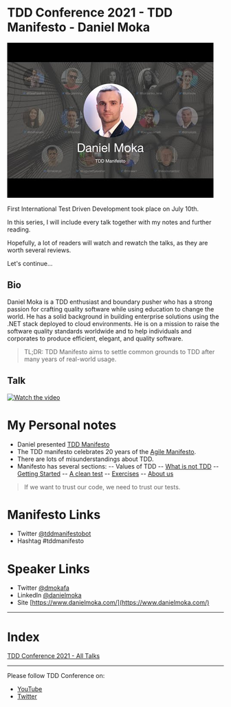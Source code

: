 # TDD Conference 2021 - TDD Manifesto - Daniel Moka

![TDD Conference 2021 - TDD Manifesto - Daniel Moka](TDD%20Conference%202021%20-%20TDD%20Manifesto%20-%20Daniel%20Moka.jpg)

First International Test Driven Development took place on July 10th. 

In this series, I will include every talk together with my notes and further reading.

Hopefully, a lot of readers will watch and rewatch the talks, as they are worth several reviews.

Let's continue...

## Bio 

Daniel Moka is a TDD enthusiast and boundary pusher who has a strong passion for crafting quality software while using education to change the world. He has a solid background in building enterprise solutions using the .NET stack deployed to cloud environments. He is on a mission to raise the software quality standards worldwide and to help individuals and corporates to produce efficient, elegant, and quality software.
 
> TL;DR: TDD Manifesto aims to settle common grounds to TDD after many years of real-world usage.

## Talk

[![Watch the video](https://img.youtube.com/vi/fZLWKapYnPY/maxresdefault.jpg)](https://youtu.be/fZLWKapYnPY) 

# My Personal notes

- Daniel presented [TDD Manifesto](https://tddmanifesto.com/)
- The TDD manifesto celebrates 20 years of the [Agile Manifesto](https://agilemanifesto.org/).
- There are lots of misunderstandings about TDD.
- Manifesto has several sections:
-- Values of TDD
-- [What is not TDD](https://tddmanifesto.com/what-is-not-tdd/)
-- [Getting Started](https://tddmanifesto.com/getting-started/)
-- [A clean test](https://tddmanifesto.com/a-clean-test/)
-- [Exercises](https://tddmanifesto.com/exercises/)
-- [About us](https://tddmanifesto.com/about-us/)

> If we want to trust our code, we need to trust our tests.

# Manifesto Links

- Twitter [@tddmanifestobot](https://twitter.com/tddmanifestobot) 
- Hashtag #tddmanifesto

# Speaker Links

- Twitter [@dmokafa](https://twitter.com/dmokafa) 
- LinkedIn [@danielmoka](https://www.linkedin.com/in/danielmoka/)
- Site [https://www.danielmoka.com/](https://www.danielmoka.com/) 

* * *

# Index

[TDD Conference 2021 - All Talks](https://github.com/mcsee/Software-Design-Articles/tree/main/Articles/TDD%20Conference%202021/TDD%20Conference%202021%20-%20All%20Talks/readme.md)

* * *

Please follow TDD Conference on:

- [YouTube](https://www.youtube.com/channel/UCKn-DadPoyYssfAOMk1LSew)
- [Twitter](https://twitter.com/tddconf)

